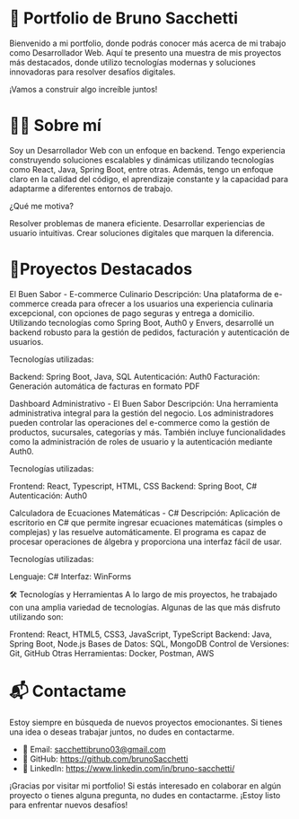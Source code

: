 # 🚀 Portfolio de Bruno Sacchetti
Bienvenido a mi portfolio, donde podrás conocer más acerca de mi trabajo como Desarrollador Web. Aquí te presento una muestra de mis proyectos más destacados, donde utilizo tecnologías modernas y soluciones innovadoras para resolver desafíos digitales.

¡Vamos a construir algo increíble juntos!

# 🧑‍💻 Sobre mí
Soy un Desarrollador Web con un enfoque en backend. Tengo experiencia construyendo soluciones escalables y dinámicas utilizando tecnologías como React, Java, Spring Boot, entre otras. Además, tengo un enfoque claro en la calidad del código, el aprendizaje constante y la capacidad para adaptarme a diferentes entornos de trabajo.

¿Qué me motiva?

Resolver problemas de manera eficiente.
Desarrollar experiencias de usuario intuitivas.
Crear soluciones digitales que marquen la diferencia.

# 🌟Proyectos Destacados
El Buen Sabor - E-commerce Culinario
Descripción:
Una plataforma de e-commerce creada para ofrecer a los usuarios una experiencia culinaria excepcional, con opciones de pago seguras y entrega a domicilio. Utilizando tecnologías como Spring Boot, Auth0 y Envers, desarrollé un backend robusto para la gestión de pedidos, facturación y autenticación de usuarios.

Tecnologías utilizadas:

Backend: Spring Boot, Java, SQL
Autenticación: Auth0
Facturación: Generación automática de facturas en formato PDF

Dashboard Administrativo - El Buen Sabor
Descripción:
Una herramienta administrativa integral para la gestión del negocio. Los administradores pueden controlar las operaciones del e-commerce como la gestión de productos, sucursales, categorías y más. También incluye funcionalidades como la administración de roles de usuario y la autenticación mediante Auth0.

Tecnologías utilizadas:

Frontend: React, Typescript, HTML, CSS
Backend: Spring Boot, C#
Autenticación: Auth0

Calculadora de Ecuaciones Matemáticas - C#
Descripción:
Aplicación de escritorio en C# que permite ingresar ecuaciones matemáticas (simples o complejas) y las resuelve automáticamente. El programa es capaz de procesar operaciones de álgebra y proporciona una interfaz fácil de usar.

Tecnologías utilizadas:

Lenguaje: C#
Interfaz: WinForms

🛠 Tecnologías y Herramientas
A lo largo de mis proyectos, he trabajado con una amplia variedad de tecnologías. Algunas de las que más disfruto utilizando son:

Frontend: React, HTML5, CSS3, JavaScript, TypeScript
Backend: Java, Spring Boot, Node.js
Bases de Datos: SQL, MongoDB
Control de Versiones: Git, GitHub
Otras Herramientas: Docker, Postman, AWS

# 📬 Contactame
Estoy siempre en búsqueda de nuevos proyectos emocionantes. Si tienes una idea o deseas trabajar juntos, no dudes en contactarme.

- 📧 Email: sacchettibruno03@gmail.com
- 🔗 GitHub: https://github.com/brunoSacchetti
- 🔗 LinkedIn: https://www.linkedin.com/in/bruno-sacchetti/

¡Gracias por visitar mi portfolio! Si estás interesado en colaborar en algún proyecto o tienes alguna pregunta, no dudes en contactarme. ¡Estoy listo para enfrentar nuevos desafíos!
